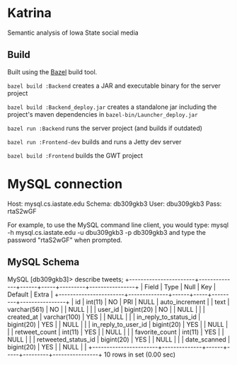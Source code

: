 Katrina
===

Semantic analysis of Iowa State social media

## Build
Built using the [Bazel](https://www.bazel.build/) build tool.

`bazel build :Backend` creates a JAR and executable binary for the server project

`bazel build :Backend_deploy.jar` creates a standalone jar including the project's maven dependencies in `bazel-bin/Launcher_deploy.jar`

`bazel run :Backend` runs the server project (and builds if outdated)

`bazel run :Frontend-dev` builds and runs a Jetty dev server

`bazel build :Frontend` builds the GWT project


# MySQL connection
Host: mysql.cs.iastate.edu
Schema: db309gkb3
User: dbu309gkb3
Pass: rtaS2wGF

For example, to use the MySQL command line client,
you would type:
  mysql -h mysql.cs.iastate.edu -u dbu309gkb3 -p db309gkb3
and type the password "rtaS2wGF" when prompted.

## MySQL Schema

MySQL [db309gkb3]> describe tweets;
+-----------------------+--------------+------+-----+---------+----------------+
| Field                 | Type         | Null | Key | Default | Extra          |
+-----------------------+--------------+------+-----+---------+----------------+
| id                    | int(11)      | NO   | PRI | NULL    | auto_increment |
| text                  | varchar(561) | NO   |     | NULL    |                |
| user_id               | bigint(20)   | NO   |     | NULL    |                |
| created_at            | varchar(100) | YES  |     | NULL    |                |
| in_reply_to_status_id | bigint(20)   | YES  |     | NULL    |                |
| in_reply_to_user_id   | bigint(20)   | YES  |     | NULL    |                |
| retweet_count         | int(11)      | YES  |     | NULL    |                |
| favorite_count        | int(11)      | YES  |     | NULL    |                |
| retweeted_status_id   | bigint(20)   | YES  |     | NULL    |                |
| date_scanned          | bigint(20)   | YES  |     | NULL    |                |
+-----------------------+--------------+------+-----+---------+----------------+
10 rows in set (0.00 sec)
